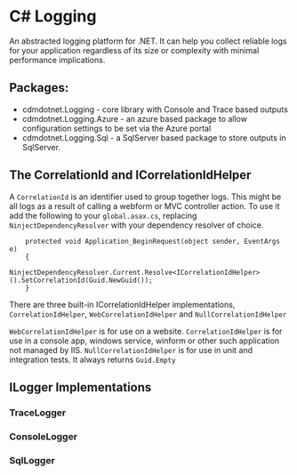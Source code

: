 # C# Logging
An abstracted logging platform for .NET. It can help you collect reliable logs for your application regardless of its size or complexity with minimal performance implications.

## Packages:

* cdmdotnet.Logging - core library with Console and Trace based outputs
* cdmdotnet.Logging.Azure - an azure based package to allow configuration settings to be set via the Azure portal
* cdmdotnet.Logging.Sql - a SqlServer based package to store outputs in SqlServer.

## The CorrelationId and ICorrelationIdHelper

A `CorrelationId` is an identifier used to group together logs. This might be all logs as a result of calling a webform or MVC controller action. To use it add the following to your `global.asax.cs`, replacing `NinjectDependencyResolver` with your dependency resolver of choice.

		protected void Application_BeginRequest(object sender, EventArgs e)
		{
			NinjectDependencyResolver.Current.Resolve<ICorrelationIdHelper>().SetCorrelationId(Guid.NewGuid());
		}

There are three built-in ICorrelationIdHelper implementations, `CorrelationIdHelper`, `WebCorrelationIdHelper` and `NullCorrelationIdHelper`

`WebCorrelationIdHelper` is for use on a website.
`CorrelationIdHelper` is for use in a console app, windows service, winform or other such application not managed by IIS.
`NullCorrelationIdHelper` is for use in unit and integration tests. It always returns `Guid.Empty`

## ILogger Implementations

### TraceLogger
### ConsoleLogger
### SqlLogger

